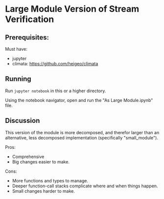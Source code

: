 # Large Module Version of Stream Verification

## Prerequisites:
Must have:
  - jupyter
  - climata: https://github.com/heigeo/climata


## Running
Run `jupyter notebook` in this or a higher directory.

Using the notebook navigator, open and run the "As Large Module.ipynb" file.

## Discussion
This version of the module is more decomposed, and therefor larger than an alternative, less decomposed implementation (specifically "small_module").

Pros:
+ Comprehensive
+ Big changes easier to make.

Cons:
+ More functions and types to manage.
+ Deeper function-call stacks complicate where and when things happen.
+ Small changes harder to make.
